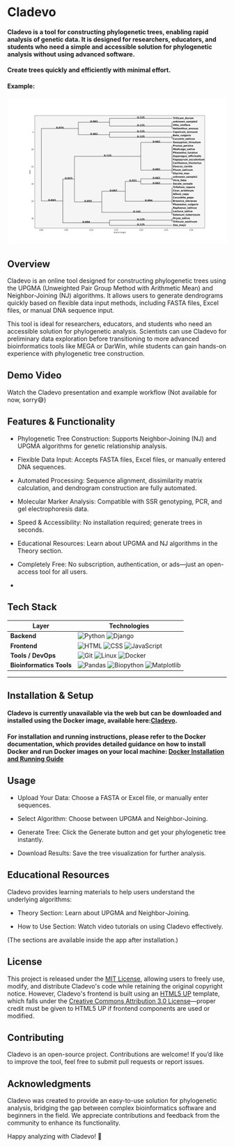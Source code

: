 # Cladevo
#### Cladevo is a tool for constructing phylogenetic trees, enabling rapid analysis of genetic data. It is designed for researchers, educators, and students who need a simple and accessible solution for phylogenetic analysis without using advanced software.

#### Create trees quickly and efficiently with minimal effort. 
#### Example:
![Logo](cladevo/static/images/tree11.png)

## Overview

Cladevo is an online tool designed for constructing phylogenetic trees using the UPGMA (Unweighted Pair Group Method with Arithmetic Mean) and Neighbor-Joining (NJ) algorithms. It allows users to generate dendrograms quickly based on flexible data input methods, including FASTA files, Excel files, or manual DNA sequence input.

This tool is ideal for researchers, educators, and students who need an accessible solution for phylogenetic analysis. Scientists can use Cladevo for preliminary data exploration before transitioning to more advanced bioinformatics tools like MEGA or DarWin, while students can gain hands-on experience with phylogenetic tree construction.

## Demo Video

Watch the Cladevo presentation and example workflow (Not available for now, sorry😅)

## Features & Functionality

* Phylogenetic Tree Construction: Supports Neighbor-Joining (NJ) and UPGMA algorithms for genetic relationship analysis.

* Flexible Data Input: Accepts FASTA files, Excel files, or manually entered DNA sequences.

* Automated Processing: Sequence alignment, dissimilarity matrix calculation, and dendrogram construction are fully automated.

* Molecular Marker Analysis: Compatible with SSR genotyping, PCR, and gel electrophoresis data.

* Speed & Accessibility: No installation required; generate trees in seconds.

* Educational Resources: Learn about UPGMA and NJ algorithms in the Theory section.

* Completely Free: No subscription, authentication, or ads—just an open-access tool for all users.
* 
## **Tech Stack**

| Layer | Technologies |
|-------|--------------|
| **Backend** | ![Python](https://img.shields.io/badge/Python-3776AB?style=flat&logo=python&logoColor=white) ![Django](https://img.shields.io/badge/Django-092E20?style=flat&logo=django&logoColor=white) |
| **Frontend** | ![HTML](https://img.shields.io/badge/HTML-E34F26?style=flat&logo=html5&logoColor=white) ![CSS](https://img.shields.io/badge/CSS-1572B6?style=flat&logo=css3&logoColor=white) ![JavaScript](https://img.shields.io/badge/JavaScript-F7DF1E?style=flat&logo=javascript&logoColor=black) |
| **Tools / DevOps** | ![Git](https://img.shields.io/badge/Git-F05032?style=flat&logo=git&logoColor=white) ![Linux](https://img.shields.io/badge/Linux-FCC624?style=flat&logo=linux&logoColor=black) ![Docker](https://img.shields.io/badge/Docker-2496ED?style=flat&logo=docker&logoColor=white) |
| **Bioinformatics Tools** | ![Pandas](https://img.shields.io/badge/Pandas-150458?style=flat&logo=pandas&logoColor=white) ![Biopython](https://img.shields.io/badge/Biopython-3673A5?style=flat&logo=biopython&logoColor=white) ![Matplotlib](https://img.shields.io/badge/Matplotlib-11557C?style=flat&logo=matplotlib&logoColor=white) |

---

## Installation & Setup

#### Cladevo is currently unavailable via the web but can be downloaded and installed using the Docker image, available here:[Cladevo](https://hub.docker.com/r/highlander95/cladevo-app).

#### For installation and running instructions, please refer to the Docker documentation, which provides detailed guidance on how to install Docker and run Docker images on your local machine: [Docker Installation and Running Guide](https://docs.docker.com/get-docker/)

## Usage

* Upload Your Data: Choose a FASTA or Excel file, or manually enter sequences.

* Select Algorithm: Choose between UPGMA and Neighbor-Joining.

* Generate Tree: Click the Generate button and get your phylogenetic tree instantly.

* Download Results: Save the tree visualization for further analysis.

## Educational Resources

Cladevo provides learning materials to help users understand the underlying algorithms:

* Theory Section: Learn about UPGMA and Neighbor-Joining.

* How to Use Section: Watch video tutorials on using Cladevo effectively.

(The sections are available inside the app after installation.)

## License

This project is released under the [MIT License](https://opensource.org/license/MIT), allowing users to freely use, modify, and distribute Cladevo's code while retaining the original copyright notice. However, Cladevo's frontend is built using an [HTML5 UP](https://html5up.net/) template, which falls under the [Creative Commons Attribution 3.0 License](https://html5up.net/license)—proper credit must be given to HTML5 UP if frontend components are used or modified.

## Contributing

Cladevo is an open-source project. Contributions are welcome! If you’d like to improve the tool, feel free to submit pull requests or report issues.

## Acknowledgments

Cladevo was created to provide an easy-to-use solution for phylogenetic analysis, bridging the gap between complex bioinformatics software and beginners in the field. We appreciate contributions and feedback from the community to enhance its functionality.

Happy analyzing with Cladevo! 🚀
